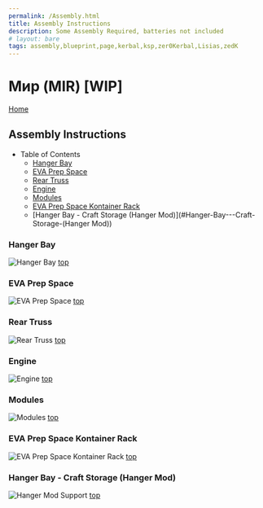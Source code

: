 ```yaml
---
permalink: /Assembly.html
title: Assembly Instructions
description: Some Assembly Required, batteries not included
# layout: bare
tags: assembly,blueprint,page,kerbal,ksp,zer0Kerbal,Lisias,zedK
---
```


<!-- Assembly.md v1.0.0.0
Мир (MIR)
created: 28 Aug 2022
updated: 
-->

<script src="https://kit.fontawesome.com/0ea5493613.js" crossorigin="anonymous"></script>
<i class="fa-solid fa-helmet-safety fa-beat-fade fa-3x" style="--fa-beat-fade-opacity: 0.1; --fa-beat-fade-scale: 1.25;color: #FF8200" ></i>

# Мир (MIR) [WIP]

[Home](./index.md)

## Assembly Instructions

* Table of Contents
  * [Hanger Bay](#Hanger-Bay)
  * [EVA Prep Space](#EVA-Prep-Space)
  * [Rear Truss](#Rear-Truss)
  * [Engine](#Engine)
  * [Modules](#Modules)
  * [EVA Prep Space Kontainer Rack](#EVA-Prep-Space-Kontainer-Rack)
  * [Hanger Bay - Craft Storage (Hanger Mod)](#Hanger-Bay---Craft-Storage-(Hanger Mod))

### Hanger Bay

![Hanger Bay](http://i.imgur.com/PWO7skB.gif)
[top](#table-of-contents)

### EVA Prep Space

![EVA Prep Space](http://i.imgur.com/jGLKJVe.gif)
[top](#table-of-contents)

### Rear Truss

![Rear Truss](http://i.imgur.com/BPHo946.gif/)
[top](#table-of-contents)

### Engine

![Engine](http://i.imgur.com/AS23xFw.gif)
[top](#table-of-contents)

### Modules

![Modules](http://i.imgur.com/tv5uYsK.gif)
[top](#table-of-contents)

### EVA Prep Space Kontainer Rack
![EVA Prep Space Kontainer Rack](http://i.imgur.com/Z8VmYq6.gif)
[top](#table-of-contents)

### Hanger Bay - Craft Storage (Hanger Mod)

![Hanger Mod Support](http://i.imgur.com/nNTScyN.png)
[top](#table-of-contents)

<!-- this file CC BY-ND 4.0 by zer0Kerbal -->
